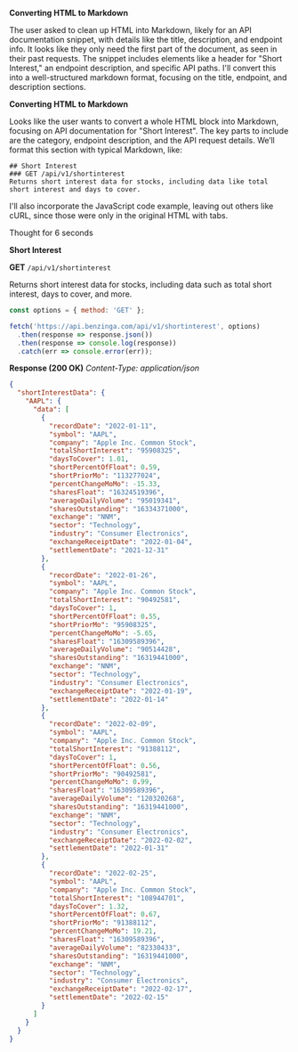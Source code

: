 **Converting HTML to Markdown**

The user asked to clean up HTML into Markdown, likely for an API documentation snippet, with details like the title, description, and endpoint info. It looks like they only need the first part of the document, as seen in their past requests. The snippet includes elements like a header for "Short Interest," an endpoint description, and specific API paths. I'll convert this into a well-structured markdown format, focusing on the title, endpoint, and description sections.

**Converting HTML to Markdown**

Looks like the user wants to convert a whole HTML block into Markdown, focusing on API documentation for "Short Interest". The key parts to include are the category, endpoint description, and the API request details. We’ll format this section with typical Markdown, like:

```
## Short Interest
### GET /api/v1/shortinterest
Returns short interest data for stocks, including data like total short interest and days to cover.
```

I'll also incorporate the JavaScript code example, leaving out others like cURL, since those were only in the original HTML with tabs.


Thought for 6 seconds


**Short Interest**

**GET** `/api/v1/shortinterest`

Returns short interest data for stocks, including data such as total short interest, days to cover, and more.

```javascript
const options = { method: 'GET' };

fetch('https://api.benzinga.com/api/v1/shortinterest', options)
  .then(response => response.json())
  .then(response => console.log(response))
  .catch(err => console.error(err));
```

**Response (200 OK)**
*Content-Type: application/json*

```json
{
  "shortInterestData": {
    "AAPL": {
      "data": [
        {
          "recordDate": "2022-01-11",
          "symbol": "AAPL",
          "company": "Apple Inc. Common Stock",
          "totalShortInterest": "95908325",
          "daysToCover": 1.01,
          "shortPercentOfFloat": 0.59,
          "shortPriorMo": "113277024",
          "percentChangeMoMo": -15.33,
          "sharesFloat": "16324519396",
          "averageDailyVolume": "95019341",
          "sharesOutstanding": "16334371000",
          "exchange": "NNM",
          "sector": "Technology",
          "industry": "Consumer Electronics",
          "exchangeReceiptDate": "2022-01-04",
          "settlementDate": "2021-12-31"
        },
        {
          "recordDate": "2022-01-26",
          "symbol": "AAPL",
          "company": "Apple Inc. Common Stock",
          "totalShortInterest": "90492581",
          "daysToCover": 1,
          "shortPercentOfFloat": 0.55,
          "shortPriorMo": "95908325",
          "percentChangeMoMo": -5.65,
          "sharesFloat": "16309589396",
          "averageDailyVolume": "90514428",
          "sharesOutstanding": "16319441000",
          "exchange": "NNM",
          "sector": "Technology",
          "industry": "Consumer Electronics",
          "exchangeReceiptDate": "2022-01-19",
          "settlementDate": "2022-01-14"
        },
        {
          "recordDate": "2022-02-09",
          "symbol": "AAPL",
          "company": "Apple Inc. Common Stock",
          "totalShortInterest": "91388112",
          "daysToCover": 1,
          "shortPercentOfFloat": 0.56,
          "shortPriorMo": "90492581",
          "percentChangeMoMo": 0.99,
          "sharesFloat": "16309589396",
          "averageDailyVolume": "120320268",
          "sharesOutstanding": "16319441000",
          "exchange": "NNM",
          "sector": "Technology",
          "industry": "Consumer Electronics",
          "exchangeReceiptDate": "2022-02-02",
          "settlementDate": "2022-01-31"
        },
        {
          "recordDate": "2022-02-25",
          "symbol": "AAPL",
          "company": "Apple Inc. Common Stock",
          "totalShortInterest": "108944701",
          "daysToCover": 1.32,
          "shortPercentOfFloat": 0.67,
          "shortPriorMo": "91388112",
          "percentChangeMoMo": 19.21,
          "sharesFloat": "16309589396",
          "averageDailyVolume": "82330433",
          "sharesOutstanding": "16319441000",
          "exchange": "NNM",
          "sector": "Technology",
          "industry": "Consumer Electronics",
          "exchangeReceiptDate": "2022-02-17",
          "settlementDate": "2022-02-15"
        }
      ]
    }
  }
}
```

